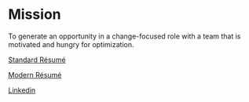 # Mission

To generate an opportunity in a change-focused role with a team that is motivated and hungry for optimization. 

[Standard Résumé](Résumés/RomerBrachoStandard.pdf)

[Modern Résumé](Résumés/RomerBrachoModern.pdf)

[Linkedin](https://www.linkedin.com/in/rabracho/)
